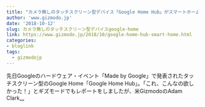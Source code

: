 ```yaml
---
title: "カメラ無しのタッチスクリーン型デバイス「Google Home Hub」がスマートホームを完成させるかもしれない"
author: 'www.gizmodo.jp'
date: '2018-10-12'
slug: カメラ無しのタッチスクリーン型デバイスgoogle-home
link: https://www.gizmodo.jp/2018/10/google-home-hub-smart-home.html
categories:
- bloglink
tags:
  - gizmodojp
---
```


先日Googleのハードウェア・イベント「Made by Google」で発表されたタッチスクリーン型のGoogle Home「Google Home Hub」。「これ、こんなの欲しかった！」とギズモードでもレポートをしましたが、米GizmodoのAdam Clark[... <i class="fas fa-external-link-alt"></i>](https://www.gizmodo.jp/2018/10/google-home-hub-smart-home.html)

